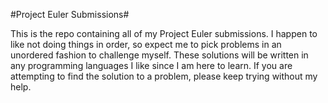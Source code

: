 #Project Euler Submissions#

This is the repo containing all of my Project Euler submissions. I happen to like not doing things in order, so expect me to pick problems in an unordered fashion to challenge myself. These solutions will be written in any programming languages I like since I am here to learn. If you are attempting to find the solution to a problem, please keep trying without my help.
